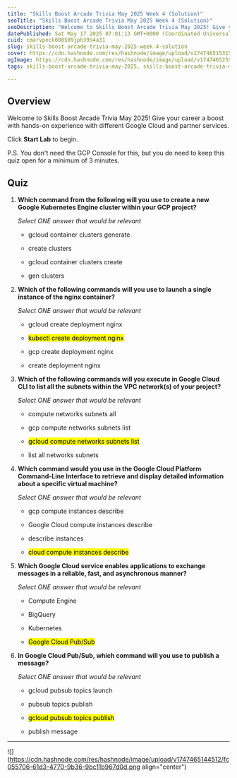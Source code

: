 ```yaml
---
title: "Skills Boost Arcade Trivia May 2025 Week 4 (Solution)"
seoTitle: "Skills Boost Arcade Trivia May 2025 Week 4 (Solution)"
seoDescription: "Welcome to Skills Boost Arcade Trivia May 2025! Give your career a boost with hands-on experience with different Google Cloud and partner services."
datePublished: Sat May 17 2025 07:01:13 GMT+0000 (Coordinated Universal Time)
cuid: cmarvpeck000509jph39s4a31
slug: skills-boost-arcade-trivia-may-2025-week-4-solution
cover: https://cdn.hashnode.com/res/hashnode/image/upload/v1747465153158/31082d45-3fc6-4320-94c3-759d530c8355.png
ogImage: https://cdn.hashnode.com/res/hashnode/image/upload/v1747465259338/50db9104-e64b-4762-b567-5d3e6a247c12.png
tags: skills-boost-arcade-trivia-may-2025, skills-boost-arcade-trivia-may-2025-week-4-solution, skills-boost-arcade-trivia-may-2025-week-4

---
```


## Overview

Welcome to Skills Boost Arcade Trivia May 2025! Give your career a boost with hands-on experience with different Google Cloud and partner services.

Click **Start Lab** to begin.

P.S. You don't need the GCP Console for this, but you do need to keep this quiz open for a minimum of 3 minutes.

## Quiz

1. **Which command from the following will you use to create a new Google Kubernetes Engine cluster within your GCP project?**
    
    *Select ONE answer that would be relevant*
    
    * gcloud container clusters generate
        
    * create clusters
        
    * gcloud container clusters create
        
    * gen clusters
        
2. **Which of the following commands will you use to launch a single instance of the nginx container?**
    
    *Select ONE answer that would be relevant*
    
    * gcloud create deployment nginx
        
    * <mark>kubectl create deployment nginx</mark>
        
    * gcp create deployment nginx
        
    * create deployment nginx
        
3. **Which of the following commands will you execute in Google Cloud CLI to list all the subnets within the VPC network(s) of your project?**
    
    *Select ONE answer that would be relevant*
    
    * compute networks subnets all
        
    * gcp compute networks subnets list
        
    * <mark>gcloud compute networks subnets list</mark>
        
    * list all networks subnets
        
4. **Which command would you use in the Google Cloud Platform Command-Line Interface to retrieve and display detailed information about a specific virtual machine?**
    
    *Select ONE answer that would be relevant*
    
    * gcp compute instances describe
        
    * Google Cloud compute instances describe
        
    * describe instances
        
    * <mark>cloud compute instances describe</mark>
        
5. **Which Google Cloud service enables applications to exchange messages in a reliable, fast, and asynchronous manner?**
    
    *Select ONE answer that would be relevant*
    
    * Compute Engine
        
    * BigQuery
        
    * Kubernetes
        
    * <mark>Google Cloud Pub/Sub</mark>
        
6. **In Google Cloud Pub/Sub, which command will you use to publish a message?**
    
    *Select ONE answer that would be relevant*
    
    * gcloud pubsub topics launch
        
    * pubsub topics publish
        
    * <mark>gcloud pubsub topics publish</mark>
        
    * publish message
        

---

![](https://cdn.hashnode.com/res/hashnode/image/upload/v1747465144512/fc055706-61d3-4770-9b36-9bc11b967d0d.png align="center")